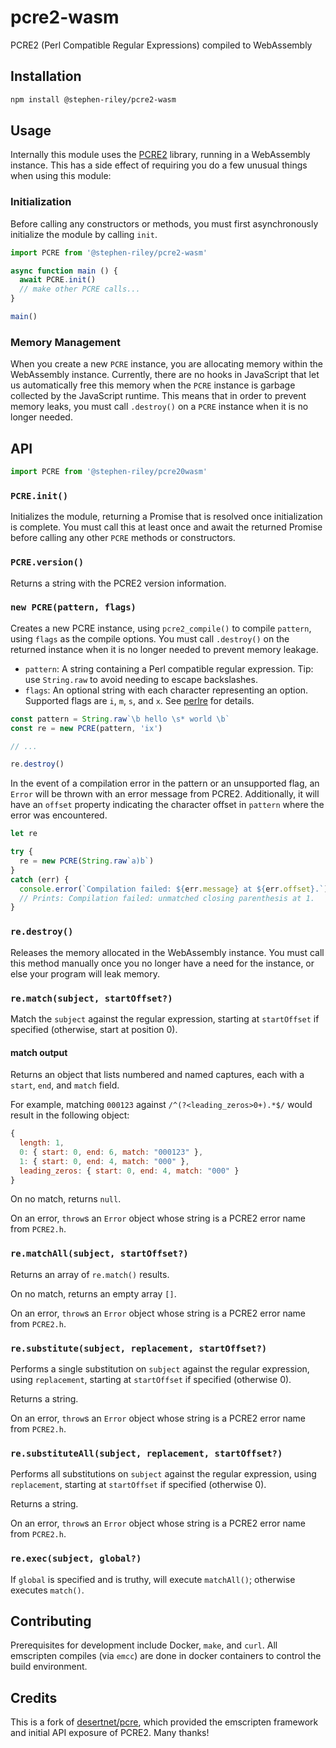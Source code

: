 # pcre2-wasm

PCRE2 (Perl Compatible Regular Expressions) compiled to WebAssembly

## Installation

```bash
npm install @stephen-riley/pcre2-wasm
```

## Usage

Internally this module uses the [PCRE2](https://pcre.org/) library, running
in a WebAssembly instance. This has a side effect of requiring you do
a few unusual things when using this module:

### Initialization

Before calling any constructors or methods, you must first asynchronously initialize the module by calling `init`.

```javascript
import PCRE from '@stephen-riley/pcre2-wasm'

async function main () {
  await PCRE.init()
  // make other PCRE calls...
}

main()
```

### Memory Management

When you create a new `PCRE` instance, you are allocating memory within the
WebAssembly instance. Currently, there are no hooks in JavaScript that
let us automatically free this memory when the `PCRE` instance is garbage
collected by the JavaScript runtime. This means that in order to prevent
memory leaks, you must call `.destroy()` on a `PCRE` instance when it
is no longer needed.

## API

```javascript
import PCRE from '@stephen-riley/pcre20wasm'
```

### `PCRE.init()`

Initializes the module, returning a Promise that is resolved once
initialization is complete. You must call this at least once and await the
returned Promise before calling any other `PCRE` methods or constructors.

### `PCRE.version()`

Returns a string with the PCRE2 version information.

### `new PCRE(pattern, flags)`

Creates a new PCRE instance, using `pcre2_compile()` to compile `pattern`,
using `flags` as the compile options. You must call `.destroy()` on the
returned instance when it is no longer needed to prevent memory leakage.

- `pattern`: A string containing a Perl compatible regular expression.
  Tip: use `String.raw` to avoid needing to escape backslashes.
- `flags`: An optional string with each character representing an option.
  Supported flags are `i`, `m`, `s`, and `x`. See
  [perlre](http://perldoc.perl.org/perlre.html) for details.

```javascript
const pattern = String.raw`\b hello \s* world \b`
const re = new PCRE(pattern, 'ix')

// ...

re.destroy()
```

In the event of a compilation error in the pattern or an unsupported flag, an `Error` will be thrown with an error message from PCRE2. Additionally, it will have an `offset` property indicating the character offset in `pattern` where the error was encountered.

```javascript
let re

try {
  re = new PCRE(String.raw`a)b`)
}
catch (err) {
  console.error(`Compilation failed: ${err.message} at ${err.offset}.`)
  // Prints: Compilation failed: unmatched closing parenthesis at 1.
}
```

### `re.destroy()`

Releases the memory allocated in the WebAssembly instance. You must call this method manually once you no longer have a need for the instance, or else your program will leak memory.

### `re.match(subject, startOffset?)`

Match the `subject` against the regular expression, starting at `startOffset` if specified (otherwise, start at position 0).

#### match output

Returns an object that lists numbered and named captures, each with a `start`, `end`, and `match` field.

For example, matching `000123` against `/^(?<leading_zeros>0+).*$/` would result in the following object:

```javascript
{
  length: 1,
  0: { start: 0, end: 6, match: "000123" },
  1: { start: 0, end: 4, match: "000" },
  leading_zeros: { start: 0, end: 4, match: "000" }
}
```

On no match, returns `null`.

On an error, `throw`s an `Error` object whose string is a PCRE2 error name from `PCRE2.h`.

### `re.matchAll(subject, startOffset?)`

Returns an array of `re.match()` results.

On no match, returns an empty array `[]`.

On an error, `throw`s an `Error` object whose string is a PCRE2 error name from `PCRE2.h`.

### `re.substitute(subject, replacement, startOffset?)`

Performs a single substitution on `subject` against the regular expression, using `replacement`, starting at `startOffset` if specified (otherwise 0).

Returns a string.

On an error, `throw`s an `Error` object whose string is a PCRE2 error name from `PCRE2.h`.

### `re.substituteAll(subject, replacement, startOffset?)`

Performs all substitutions on `subject` against the regular expression, using `replacement`, starting at `startOffset` if specified (otherwise 0).

Returns a string.

On an error, `throw`s an `Error` object whose string is a PCRE2 error name from `PCRE2.h`.

### `re.exec(subject, global?)`

If `global` is specified and is truthy, will execute `matchAll()`; otherwise executes `match()`.

## Contributing

Prerequisites for development include Docker, `make`, and `curl`.  All emscripten compiles (via `emcc`) are done in docker containers to control the build environment.

## Credits

This is a fork of [desertnet/pcre](https://github.com/desertnet/pcre), which provided the emscripten framework and initial API exposure of PCRE2.  Many thanks!

